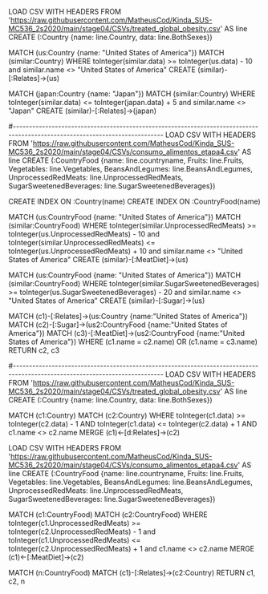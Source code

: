 LOAD CSV WITH HEADERS FROM 'https://raw.githubusercontent.com/MatheusCod/Kinda_SUS-MC536_2s2020/main/stage04/CSVs/treated_global_obesity.csv' AS line
CREATE (:Country {name: line.Country, data: line.BothSexes})

MATCH (us:Country {name: "United States of America"})
MATCH (similar:Country)
WHERE toInteger(similar.data) >= toInteger(us.data) - 10 and similar.name <> "United States of America" 
CREATE (similar)-[:Relates]->(us)

MATCH (japan:Country {name: "Japan"})
MATCH (similar:Country)
WHERE toInteger(similar.data) <= toInteger(japan.data) + 5 and similar.name <> "Japan"
CREATE (similar)-[:Relates]->(japan)

#----------------------------------------------------------------------------------------------------------------------------
LOAD CSV WITH HEADERS FROM 'https://raw.githubusercontent.com/MatheusCod/Kinda_SUS-MC536_2s2020/main/stage04/CSVs/consumo_alimentos_etapa4.csv' AS line
CREATE (:CountryFood {name: line.countryname, Fruits: line.Fruits, Vegetables: line.Vegetables, BeansAndLegumes: line.BeansAndLegumes, UnprocessedRedMeats: line.UnprocessedRedMeats, SugarSweetenedBeverages: line.SugarSweetenedBeverages})

CREATE INDEX ON :Country(name)
CREATE INDEX ON :CountryFood(name)

MATCH (us:CountryFood {name: "United States of America"})
MATCH (similar:CountryFood)
WHERE toInteger(similar.UnprocessedRedMeats) >= toInteger(us.UnprocessedRedMeats) - 10 and toInteger(similar.UnprocessedRedMeats) <= toInteger(us.UnprocessedRedMeats) + 10 and similar.name <> "United States of America" 
CREATE (similar)-[:MeatDiet]->(us)

MATCH (us:CountryFood {name: "United States of America"})
MATCH (similar:CountryFood)
WHERE toInteger(similar.SugarSweetenedBeverages) >= toInteger(us.SugarSweetenedBeverages) - 20 and similar.name <> "United States of America" 
CREATE (similar)-[:Sugar]->(us)

MATCH (c1)-[:Relates]->(us:Country {name:"United States of America"})
MATCH (c2)-[:Sugar]->(us2:CountryFood {name:"United States of America"})
MATCH (c3)-[:MeatDiet]->(us2:CountryFood {name:"United States of America"})
WHERE (c1.name = c2.name) OR (c1.name = c3.name)
RETURN c2, c3

#----------------------------------------------------------------------------------------------------------------------------
LOAD CSV WITH HEADERS FROM 'https://raw.githubusercontent.com/MatheusCod/Kinda_SUS-MC536_2s2020/main/stage04/CSVs/treated_global_obesity.csv' AS line
CREATE (:Country {name: line.Country, data: line.BothSexes})

MATCH (c1:Country)
MATCH (c2:Country)
WHERE toInteger(c1.data) >= toInteger(c2.data) - 1 AND toInteger(c1.data) <= toInteger(c2.data) + 1 AND c1.name <> c2.name
MERGE (c1)<-[d:Relates]->(c2)

LOAD CSV WITH HEADERS FROM 'https://raw.githubusercontent.com/MatheusCod/Kinda_SUS-MC536_2s2020/main/stage04/CSVs/consumo_alimentos_etapa4.csv' AS line
CREATE (:CountryFood {name: line.countryname, Fruits: line.Fruits, Vegetables: line.Vegetables, BeansAndLegumes: line.BeansAndLegumes, UnprocessedRedMeats: line.UnprocessedRedMeats, SugarSweetenedBeverages: line.SugarSweetenedBeverages})

MATCH (c1:CountryFood)
MATCH (c2:CountryFood)
WHERE toInteger(c1.UnprocessedRedMeats) >= toInteger(c2.UnprocessedRedMeats) - 1 and toInteger(c1.UnprocessedRedMeats) <= toInteger(c2.UnprocessedRedMeats) + 1 and c1.name <> c2.name
MERGE (c1)<-[:MeatDiet]->(c2)


MATCH (n:CountryFood)
MATCH (c1)-[:Relates]->(c2:Country)
RETURN c1, c2, n
